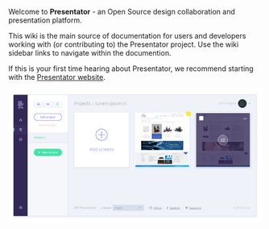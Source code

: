 Welcome to **Presentator** - an Open Source design collaboration and presentation platform.

This wiki is the main source of documentation for users and developers working with (or contributing to) the Presentator project.
Use the wiki sidebar links to navigate within the documention. 

If this is your first time hearing about Presentator, we recommend starting with the [Presentator website](https://presentator.io).

![Interface](images/interface.png)
